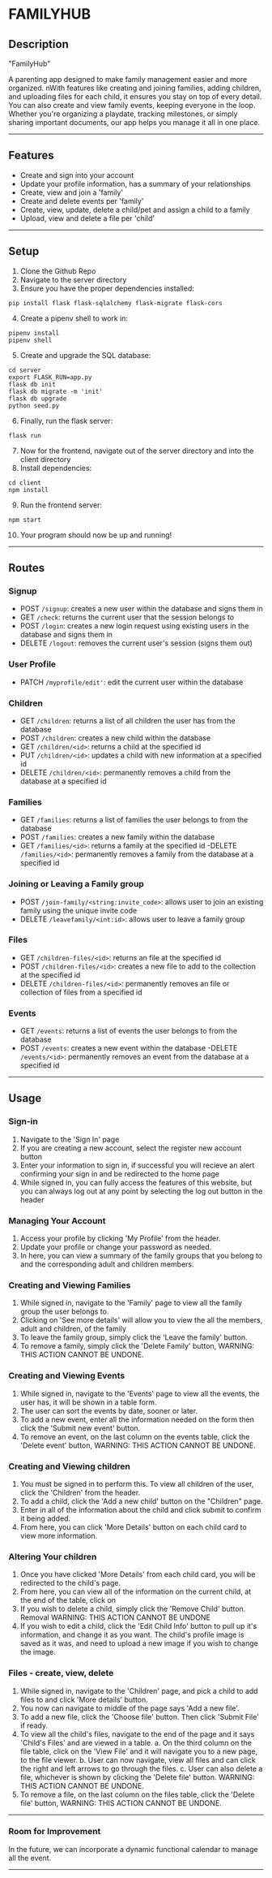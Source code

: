 # FAMILYHUB

## Description

"FamilyHub"

A parenting app designed to make family management easier and more organized. nWith features like creating and joining families, adding children, and uploading files for each child, it ensures you stay on top of every detail. You can also create and view family events, keeping everyone in the loop. Whether you're organizing a playdate, tracking milestones, or simply sharing important documents, our app helps you manage it all in one place.

---

## Features

- Create and sign into your account
- Update your profile information, has a summary of your relationships
- Create, view and join a 'family'
- Create and delete events per 'family'
- Create, view, update, delete a child/pet and assign a child to a family
- Upload, view and delete a file per 'child'

---

## Setup

1. Clone the Github Repo
2. Navigate to the server directory
3. Ensure you have the proper dependencies installed:
```console
pip install flask flask-sqlalchemy flask-migrate flask-cors
```
4. Create a pipenv shell to work in:
```console
pipenv install
pipenv shell
```
5. Create and upgrade the SQL database:
```console
cd server
export FLASK_RUN=app.py
flask db init
flask db migrate -m 'init'
flask db upgrade
python seed.py
```
6. Finally, run the flask server:
```console
flask run
```
7. Now for the frontend, navigate out of the server directory and into the client directory
8. Install dependencies:
```console
cd client
npm install
```
9. Run the frontend server:
```console
npm start
```
10. Your program should now be up and running!

---

## Routes

### Signup

- POST ```/signup```: creates a new user within the database and signs them in
- GET ```/check```: returns the current user that the session belongs to
- POST ```/login```: creates a new login request using existing users in the database and signs them in
- DELETE ```/logout```: removes the current user's session (signs them out)

### User Profile

- PATCH ```/myprofile/edit'```: edit the current user within the database

### Children

- GET ```/children```: returns a list of all children the user has from the database
- POST ```/children```: creates a new child within the database
- GET ```/children/<id>```: returns a child at the specified id
- PUT ```/children/<id>```: updates a child with new information at a specified id
- DELETE ```/children/<id>```: permanently removes a child from the database at a specified id

### Families

- GET ```/families```: returns a list of families the user belongs to from the database
- POST ```/families```: creates a new family within the database
- GET ```/families/<id>```: returns a family at the specified id
-DELETE ```/families/<id>```: permanently removes a family from the database at a specified id

### Joining or Leaving a Family group

- POST ```/join-family/<string:invite_code>```: allows user to join an existing family using the unique invite code
- DELETE ```/leavefamily/<int:id>```: allows user to leave a family group

### Files

- GET ```/children-files/<id>```: returns an file at the specified id
- POST ```/children-files/<id>```: creates a new file to add to the collection at the specified id
- DELETE ```/children-files/<id>```: permanently removes an file or collection of files from a specified id

### Events

- GET ```/events```: returns a list of events the user belongs to from the database
- POST ```/events```: creates a new event within the database
-DELETE ```/events/<id>```: permanently removes an event from the database at a specified id

---

## Usage

### Sign-in

1. Navigate to the 'Sign In' page
2. If you are creating a new account, select the register new account button
3. Enter your information to sign in, if successful you will recieve an alert confirming your sign in and be redirected to the home page
4. While signed in, you can fully access the features of this website, but you can always log out at any point by selecting the log out button in the header

### Managing Your Account

1. Access your profile by clicking 'My Profile' from the header.
2. Update your profile or change your password as needed.
3. In here, you can view a summary of the family groups that you belong to and the corresponding adult and children members.

### Creating and Viewing Families

1. While signed in, navigate to the 'Family' page to view all the family group the user belongs to. 
2. Clicking on 'See more details' will allow you to view the all the members, adult and children, of the family
3. To leave the family group, simply click the 'Leave the family' button.
4. To remove a family, simply click the 'Delete Family' button, WARNING: THIS ACTION CANNOT BE UNDONE.

### Creating and Viewing Events

1. While signed in, navigate to the 'Events' page to view all the events, the user has, it will be shown in a table form. 
2. The user can sort the events by date, sooner or later. 
2. To add a new event, enter all the information needed on the form then click the 'Submit new event' button.
4. To remove an event, on the last column on the events table, click the 'Delete event' button, WARNING: THIS ACTION CANNOT BE UNDONE.

### Creating and Viewing children

1. You must be signed in to perform this. To view all children of the user, click the 'Children' from the header.
2. To add a child, click the 'Add a new child' button on the "Children" page.
3. Enter in all of the information about the child and click submit to confirm it being added.
4. From here, you can click 'More Details' button on each child card to view more information.

### Altering Your children

1. Once you have clicked 'More Details' from each child card, you will be redirected to the child's page.
2. From here, you can view all of the information on the current child, at the end of the table, click on 
3. If you wish to delete a child, simply click the 'Remove Child' button. Removal WARNING: THIS ACTION CANNOT BE UNDONE
4. If you wish to edit a child, click the 'Edit Child Info' button to pull up it's information, and change it as you want. The child's profile image is saved as it was, and need to upload a new image if you wish to change the image.


### Files - create, view, delete

1. While signed in, navigate to the 'Children' page, and pick a child to add files to and click 'More details' button.
2. You now can navigate to middle of the page says 'Add a new file'.
3. To add a new file, click the 'Choose file' button. Then click 'Submit File' if ready. 
4. To view all the child's files, navigate to the end of the page and it says 'Child's Files' and are viewed in a table.
    a. On the third column on the file table, click on the 'View File' and it will navigate you to a new page, to the file viewer.
    b. User can now navigate, view all files and can click the right and left arrows to go through the files.
    c. User can also delete a file, whichever is shown by clicking the 'Delete file' button. WARNING: THIS ACTION CANNOT BE UNDONE.
5. To remove a file, on the last column on the files table, click the 'Delete file' button, WARNING: THIS ACTION CANNOT BE UNDONE.

---

### Room for Improvement

In the future, we can incorporate a dynamic functional calendar to manage all the event.

---




